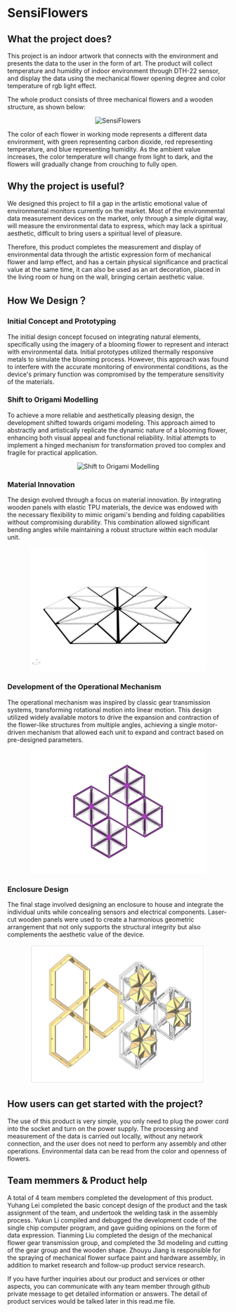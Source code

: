 # SensiFlowers

## What the project does?

This project is an indoor artwork that connects with the environment and presents the data to the user in the form of art. The product will collect temperature and humidity of indoor environment through DTH-22 sensor, and display the data using the mechanical flower opening degree and color temperature of rgb light effect.

The whole product consists of three mechanical flowers and a wooden structure, as shown below:

<div align="center">
  <img src="https://github.com/YikunLi9/SensiFlowers/assets/146266229/c51adbdc-b03e-4da1-a81a-b77fee12efe2" alt="SensiFlowers">
</div>

The color of each flower in working mode represents a different data environment, with green representing carbon dioxide, red representing temperature, and blue representing humidity. As the ambient value increases, the color temperature will change from light to dark, and the flowers will gradually change from crouching to fully open.

## Why the project is useful?

We designed this project to fill a gap in the artistic emotional value of environmental monitors currently on the market. Most of the environmental data measurement devices on the market, only through a simple digital way, will measure the environmental data to express, which may lack a spiritual aesthetic, difficult to bring users a spiritual level of pleasure. 

Therefore, this product completes the measurement and display of environmental data through the artistic expression form of mechanical flower and lamp effect, and has a certain physical significance and practical value at the same time, it can also be used as an art decoration, placed in the living room or hung on the wall, bringing certain aesthetic value.

## How We Design？

### Initial Concept and Prototyping
The initial design concept focused on integrating natural elements, specifically using the imagery of a blooming flower to represent and interact with environmental data. Initial prototypes utilized thermally responsive metals to simulate the blooming process. However, this approach was found to interfere with the accurate monitoring of environmental conditions, as the device's primary function was compromised by the temperature sensitivity of the materials.

### Shift to Origami Modelling
To achieve a more reliable and aesthetically pleasing design, the development shifted towards origami modeling. This approach aimed to abstractly and artistically replicate the dynamic nature of a blooming flower, enhancing both visual appeal and functional reliability. Initial attempts to implement a hinged mechanism for transformation proved too complex and fragile for practical application.

<div align=center>
  <img src="https://github.com/YikunLi9/SensiFlowers/assets/146334863/024231f5-e3e3-42ef-bd44-bc0947ec2c36" alt="Shift to Origami Modelling" width="400">
</div>

### Material Innovation
The design evolved through a focus on material innovation. By integrating wooden panels with elastic TPU materials, the device was endowed with the necessary flexibility to mimic origami's bending and folding capabilities without compromising durability. This combination allowed significant bending angles while maintaining a robust structure within each modular unit.

<div align=center>
  <img src="/Doc/folding_animation.gif" alt="Material Innovation" width="400">
</div>

### Development of the Operational Mechanism
The operational mechanism was inspired by classic gear transmission systems, transforming rotational motion into linear motion. This design utilized widely available motors to drive the expansion and contraction of the flower-like structures from multiple angles, achieving a single motor-driven mechanism that allowed each unit to expand and contract based on pre-designed parameters.

<div align=center>
  <img src="/Doc/animation_05.gif" alt="Development of the Operational Mechanism" width="400">
</div>


### Enclosure Design
The final stage involved designing an enclosure to house and integrate the individual units while concealing sensors and electrical components. Laser-cut wooden panels were used to create a harmonious geometric arrangement that not only supports the structural integrity but also complements the aesthetic value of the device.

<div align=center>
  <img src="/Doc/pic3.png" alt="Enclosure Design" width="400">
</div>

## How users can get started with the project?

The use of this product is very simple, you only need to plug the power cord into the socket and turn on the power supply. The processing and measurement of the data is carried out locally, without any network connection, and the user does not need to perform any assembly and other operations. Environmental data can be read from the color and openness of flowers.

## Team memmers & Product help

A total of 4 team members completed the development of this product. Yuhang Lei completed the basic concept design of the product and the task assignment of the team, and undertook the welding task in the assembly process. Yukun Li compiled and debugged the development code of the single chip computer program, and gave guiding opinions on the form of data expression. Tianming Liu completed the design of the mechanical flower gear transmission group, and completed the 3d modeling and cutting of the gear group and the wooden shape. Zhouyu Jiang is responsible for the spraying of mechanical flower surface paint and hardware assembly, in addition to market research and follow-up product service research.

If you have further inquiries about our product and services or other aspects, you can communicate with any team member through github private message to get detailed information or answers. The detail of product services would be talked later in this read.me file.

